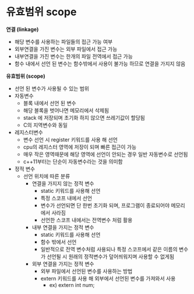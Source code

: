 # 유효범위 scope

**연결 (linkage)**

- 해당 변수를 사용하는 파일들의 접근 가능 여부
- 외부연결을 가진 변수는 외부 파일에서 접근 가능
- 내부연결을 가진 변수는 한개의 파일 전역에서 접근 가능
- 함수 내에서 선언 된 변수는 함수밖에서 사용이 불가능 하므로 연결을 가지지 않음

**유효범위 (scope)**

- 선언 된 변수가 사용될 수 있는 범위
- 자동변수
    - 블록 내에서 선언 된 변수
    - 해당 블록을 벗어나면 메모리에서 삭제됨
    - stack 에 저장되며 초기화 하지 않으면 쓰레기값이 할당됨
    - C의 지역변수와 동일
- 레지스터변수
    - 변수 선언 시 register 키워드를 사용 해 선언
    - cpu의 레지스터 영역에 저장이 되며 빠른 접근이 가능
    - 매우 작은 영역때문에 해당 영역에 선언이 안되는 경우 일반 자동변수로 선언됨
    - c++11부터는 단순이 자동변수라는 것을 의미함
- 정적 변수
    - 선언 위치에 따른 분류
        - 연결을 가지지 않는 정적 변수
            - static 키워드를 사용해 선언
            - 특정 스코프 내에서 선언
            - 변수가 선언되면 단 한번 초기화 되며, 프로그램이 종료되어야 메모리에서 사라짐
            - 선언한 스코프 내에서는 전역변수 처럼 활용
        - 내부 연결을 가지는 정적 변수
            - static 키워드를 사용해 선언
            - 함수 밖에서 선언
            - 일반적으로 전역 변수처럼 사용되나 특정 스코프에서 같은 이름의 변수가 선언될 시 원래의 정적변수가 덮어씌워지며 사용할 수 없게됨
        - 외부 연결을 가지는 정적 변수
            - 외부 파일에서 선언된 변수를 사용하는 방법
            - extern 키워드를 사용 해 외부에서 선언된 변수를 가져와서 사용
                - ex) extern int num;